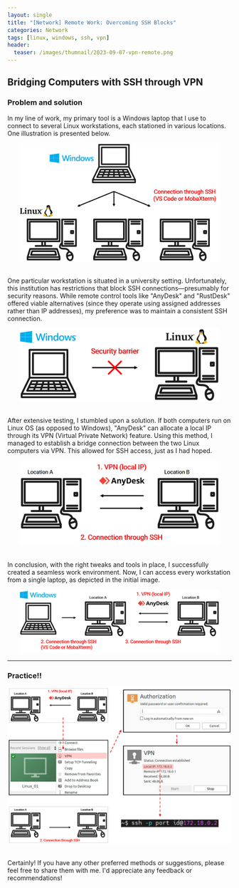 ```yaml
---
layout: single
title: "[Network] Remote Work: Overcoming SSH Blocks"
categories: Network
tags: [linux, windows, ssh, vpn]
header:
  teaser: /images/thumnail/2023-09-07-vpn-remote.png
---
```


## Bridging Computers with SSH through VPN

### Problem and solution

In my line of work, my primary tool is a Windows laptop that I use to connect to several Linux workstations, each stationed in various locations. One illustration is presented below.

<center>
    <img src="../../images/2023-09-07-vpn-remote/af1a3f3d0e4fcf809648d687127514371887eef9.jpg" alt="pic1.jpg" width="450">
</center>
<br>

One particular workstation is situated in a university setting. Unfortunately, this institution has restrictions that block SSH connections—presumably for security reasons. While remote control tools like "AnyDesk" and "RustDesk" offered viable alternatives (since they operate using assigned addresses rather than IP addresses), my preference was to maintain a consistent SSH connection.

<center>
    <img src="../../images/2023-09-07-vpn-remote/2e966e778466ddf799b6c0d8627d4086353299f8.jpg" alt="pic2.jpg" width="450">
    <br>
</center>
<br>

After extensive testing, I stumbled upon a solution. If both computers run on Linux OS (as opposed to Windows), "AnyDesk" can allocate a local IP through its VPN (Virtual Private Network) feature. Using this method, I managed to establish a bridge connection between the two Linux computers via VPN. This allowed for SSH access, just as I had hoped.

<center>
    <img src="../../images/2023-09-07-vpn-remote/401efaf1de7f2a459548cfc9d94206ee57be889c.jpg" alt="pic3.jpg" width="450">
    <br>
</center>
<br>

In conclusion, with the right tweaks and tools in place, I successfully created a seamless work environment. Now, I can access every workstation from a single laptop, as depicted in the initial image.

<center>
    <img src="../../images/2023-09-07-vpn-remote/615205ed56c35f6633962bb7be560ea8a63115eb.jpg" alt="pic4.jpg" width="450">
</center>

---

### Practice!!

<center>
    <img src="../../images/2023-09-07-vpn-remote/389039d1ecab32572ad0c827ddddb42f7520dceb.jpg" alt="pic5.jpg">
</center>
<br>

Certainly! If you have any other preferred methods or suggestions, please feel free to share them with me. I'd appreciate any feedback or recommendations!
